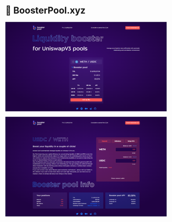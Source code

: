 # 🔡 BoosterPool.xyz

![Main page of boosterpool.xyz](<../.gitbook/assets/image (17).png>)

![Pool's page](<../.gitbook/assets/image (19).png>)

